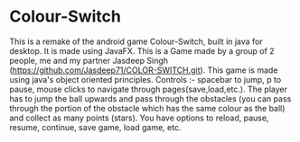 # Colour-Switch
This is a remake of the android game Colour-Switch, built in java for desktop. It is made using JavaFX.
This is a Game made by a group of 2 people, me and my partner Jasdeep Singh (https://github.com/Jasdeep71/COLOR-SWITCH.git).
This game is made using java's object oriented principles.
Controls :- spacebar to jump, p to pause, mouse clicks to navigate through pages(save,load,etc.).
The player has to jump the ball upwards and pass through the obstacles (you can pass through the portion of the obstacle which has the same colour as the ball) and collect as many
points (stars).
You have options to reload, pause, resume, continue, save game, load game, etc.
